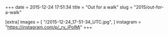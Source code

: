 +++
date = 2015-12-24 17:51:34
title = "Out for a walk"
slug = "2015/out-for-a-walk"

[extra]
images = [
    "/2015-12-24_17-51-34_UTC.jpg",
]
instagram = "https://instagram.com/p/_rv_jPoIMj"
+++

